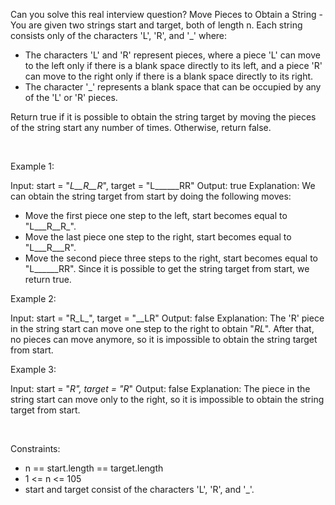 Can you solve this real interview question? Move Pieces to Obtain a String - You are given two strings start and target, both of length n. Each string consists only of the characters 'L', 'R', and '_' where:

 * The characters 'L' and 'R' represent pieces, where a piece 'L' can move to the left only if there is a blank space directly to its left, and a piece 'R' can move to the right only if there is a blank space directly to its right.
 * The character '_' represents a blank space that can be occupied by any of the 'L' or 'R' pieces.

Return true if it is possible to obtain the string target by moving the pieces of the string start any number of times. Otherwise, return false.

 

Example 1:


Input: start = "_L__R__R_", target = "L______RR"
Output: true
Explanation: We can obtain the string target from start by doing the following moves:
- Move the first piece one step to the left, start becomes equal to "L___R__R_".
- Move the last piece one step to the right, start becomes equal to "L___R___R".
- Move the second piece three steps to the right, start becomes equal to "L______RR".
Since it is possible to get the string target from start, we return true.


Example 2:


Input: start = "R_L_", target = "__LR"
Output: false
Explanation: The 'R' piece in the string start can move one step to the right to obtain "_RL_".
After that, no pieces can move anymore, so it is impossible to obtain the string target from start.


Example 3:


Input: start = "_R", target = "R_"
Output: false
Explanation: The piece in the string start can move only to the right, so it is impossible to obtain the string target from start.

 

Constraints:

 * n == start.length == target.length
 * 1 <= n <= 105
 * start and target consist of the characters 'L', 'R', and '_'.